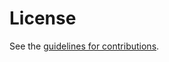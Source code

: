 # License

See the
[guidelines for contributions](https://github.com/ietf-wg-dult/draft-ietf-dult-threat-model/blob/main/CONTRIBUTING.md).
